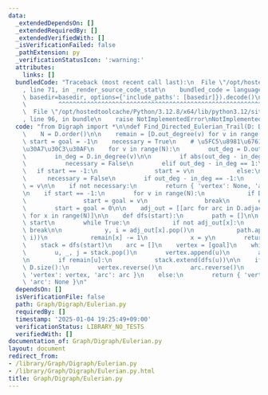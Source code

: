 ```yaml
---
data:
  _extendedDependsOn: []
  _extendedRequiredBy: []
  _extendedVerifiedWith: []
  _isVerificationFailed: false
  _pathExtension: py
  _verificationStatusIcon: ':warning:'
  attributes:
    links: []
  bundledCode: "Traceback (most recent call last):\n  File \"/opt/hostedtoolcache/Python/3.12.8/x64/lib/python3.12/site-packages/onlinejudge_verify/documentation/build.py\"\
    , line 71, in _render_source_code_stat\n    bundled_code = language.bundle(stat.path,\
    \ basedir=basedir, options={'include_paths': [basedir]}).decode()\n          \
    \         ^^^^^^^^^^^^^^^^^^^^^^^^^^^^^^^^^^^^^^^^^^^^^^^^^^^^^^^^^^^^^^^^^^^^^^^^^^^^^^^^^\n\
    \  File \"/opt/hostedtoolcache/Python/3.12.8/x64/lib/python3.12/site-packages/onlinejudge_verify/languages/python.py\"\
    , line 96, in bundle\n    raise NotImplementedError\nNotImplementedError\n"
  code: "from Digraph import *\n\ndef Find_Directed_Eulerian_Trail(D: Digraph):\n\
    \    N = D.order()\n\n    remain = [D.out_degree(v) for v in range(N)]\n\n   \
    \ start = goal = -1\n    necessary = True\n    # \u5FC5\u8981\u6761\u4EF6\u30C1\
    \u30A7\u30C3\u30AF\n    for v in range(N):\n        out_deg = D.out_degree(v)\n\
    \        in_deg = D.in_degree(v)\n\n        if abs(out_deg - in_deg) >= 2:\n \
    \           necessary = False\n        elif out_deg - in_deg == 1:\n         \
    \   if start == -1:\n                start = v\n            else:\n          \
    \      necessary = False\n        if out_deg - in_deg == -1:\n            goal\
    \ = v\n\n    if not necessary:\n        return { 'vertex': None, 'arc': None }\n\
    \n    if start == -1:\n        for v in range(N):\n            if D.out_degree(v):\n\
    \                start = goal = v\n                break\n        else:\n    \
    \        start = goal = 0\n\n    adj_out = [[arc for arc in D.adjacent_out[x]]\
    \ for x in range(N)]\n\n    def dfs(start):\n        path = []\n\n        x =\
    \ start\n        while True:\n            if not adj_out[x]:\n               \
    \ break\n\n            y, i = adj_out[x].pop()\n            path.append((x, y,\
    \ i))\n            remain[x] -= 1\n            x = y\n        return path\n\n\
    \    stack = dfs(start)\n    arc = []\n    vertex = [goal]\n    while stack:\n\
    \        u, _, j = stack.pop()\n        vertex.append(u)\n        arc.append(j)\n\
    \n        if remain[u]:\n            stack.extend(dfs(u))\n\n    if len(arc) ==\
    \ D.size():\n        vertex.reverse()\n        arc.reverse()\n        return {\
    \ 'vertex': vertex, 'arc': arc }\n    else:\n        return { 'vertex': None,\
    \ 'arc': None }\n"
  dependsOn: []
  isVerificationFile: false
  path: Graph/Digraph/Eulerian.py
  requiredBy: []
  timestamp: '2025-01-04 19:25:49+09:00'
  verificationStatus: LIBRARY_NO_TESTS
  verifiedWith: []
documentation_of: Graph/Digraph/Eulerian.py
layout: document
redirect_from:
- /library/Graph/Digraph/Eulerian.py
- /library/Graph/Digraph/Eulerian.py.html
title: Graph/Digraph/Eulerian.py
---
```

